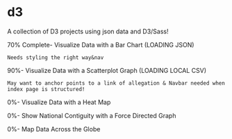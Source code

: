# d3
A collection of D3 projects using json data and D3/Sass!


70% Complete- Visualize Data with a Bar Chart (LOADING JSON)

    Needs styling the right way&nav

90%- Visualize Data with a Scatterplot Graph (LOADING LOCAL CSV)

    May want to anchor points to a link of allegation & Navbar needed when index page is structured!

0%- Visualize Data with a Heat Map

0%- Show National Contiguity with a Force Directed Graph

0%- Map Data Across the Globe
